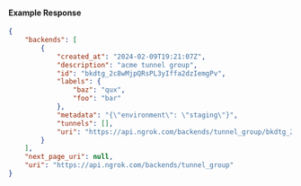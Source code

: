 <!-- Code generated for API Clients. DO NOT EDIT. -->

#### Example Response

```json
{
	"backends": [
		{
			"created_at": "2024-02-09T19:21:07Z",
			"description": "acme tunnel group",
			"id": "bkdtg_2c8wMjpQRsPL3yIffa2dzIemgPv",
			"labels": {
				"baz": "qux",
				"foo": "bar"
			},
			"metadata": "{\"environment\": \"staging\"}",
			"tunnels": [],
			"uri": "https://api.ngrok.com/backends/tunnel_group/bkdtg_2c8wMjpQRsPL3yIffa2dzIemgPv"
		}
	],
	"next_page_uri": null,
	"uri": "https://api.ngrok.com/backends/tunnel_group"
}
```
